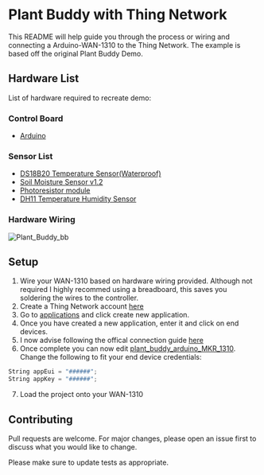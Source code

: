 # Plant Buddy with Thing Network

This README will help guide you through the process or wiring and connecting a Arduino-WAN-1310 to the Thing Network. The example is based off the original Plant Buddy Demo. 


## Hardware List
List of hardware required to recreate demo: 
### Control Board
- [Arduino](https://store-usa.arduino.cc/products/arduino-mkr-wan-1310)

### Sensor List
- [DS18B20 Temperature Sensor(Waterproof)](https://randomnerdtutorials.com/guide-for-ds18b20-temperature-sensor-with-arduino/)
- [Soil Moisture Sensor v1.2](https://how2electronics.com/interface-capacitive-soil-moisture-sensor-arduino/)
- [Photoresistor module](https://arduinomodules.info/ky-018-photoresistor-module/)
- [DH11 Temperature Humidity Sensor](https://create.arduino.cc/projecthub/pibots555/how-to-connect-dht11-sensor-with-arduino-uno-f4d239)

### Hardware Wiring
![Plant_Buddy_bb](/microcontroller/plant_buddy_v2_MKR_1310_bb.png)


## Setup
1. Wire your WAN-1310 based on hardware wiring provided. Although not required I highly recommed using a breadboard, this saves you soldering the wires to the controller.
2. Create a Thing Network account [here](https://account.thethingsnetwork.org/)
3. Go to [applications](https://eu1.cloud.thethings.network/console/applications) and click create new application.
4. Once you have created a new application, enter it and click on end devices.
5. I now advise following the offical connection guide [here](https://docs.arduino.cc/tutorials/mkr-wan-1300/the-things-network)
6. Once complete you can now edit [plant_buddy_arduino_MKR_1310](microcontroller/thing_network/plant_buddy_arduino_MKR_1310.ino). Change the following to fit your end device credentials:
```cpp
String appEui = "######";
String appKey = "######";
```
7. Load the project onto your WAN-1310



## Contributing
Pull requests are welcome. For major changes, please open an issue first to discuss what you would like to change.

Please make sure to update tests as appropriate.
